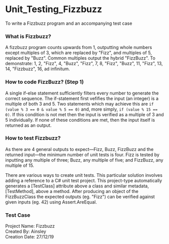 # Unit_Testing_Fizzbuzz
To write a Fizzbuzz program and an accompanying test case

### What is Fizzbuzz?
A fizzbuzz program counts upwards from 1, outputting whole numbers except multiples of 3, which are replaced by "Fizz", and multiples of 5, replaced by "Buzz". Common multiples output the hybrid "FizzBuzz". To demonstrate: 1, 2, "Fizz", 4, "Buzz", "Fizz", 7, 8, "Fizz", "Buzz", 11, "Fizz", 13, 14, "Fizzbuzz", 16, ad infinitum.

### How to code FizzBuzz? (Step 1)
A single if-else statement sufficiently filters every number to generate the correct sequence. The if-statement first vefifies the input (an integer) is a multiple of both 3 and 5. Two statements which may achieve this are `if (value % 3 == 0 & value % 5 == 0)` and, more simply, `if (value % 15 == 0)`. If this condition is not met then the input is verified as a multiple of 3 and 5 individually. If none of these conditions are met, then the input itself is returned as an output.

### How to test Fizzbuzz?
As there are 4 general outputs to expect—Fizz, Buzz, FizzBuzz and the returned input—the minimum number of unit tests is four. Fizz is tested by inputting any multiple of three; Buzz, any multiple of five; and FizzBuzz, any multiple of 15.

There are various ways to create unit tests. This particular solution involves adding a reference to a C# unit test project. This project-type automatically generates a [TestClass] attribute above a class and similar metadata, [TestMethod], above a method. After producing an object of the FizzBuzzClass the expected outputs (eg. "Fizz") can be verified against given inputs (eg. 42) using Assert.AreEqual.

### Test Case
Project Name: Fizzbuzz  
Created By: Ainsley  
Creation Date: 27/12/19
